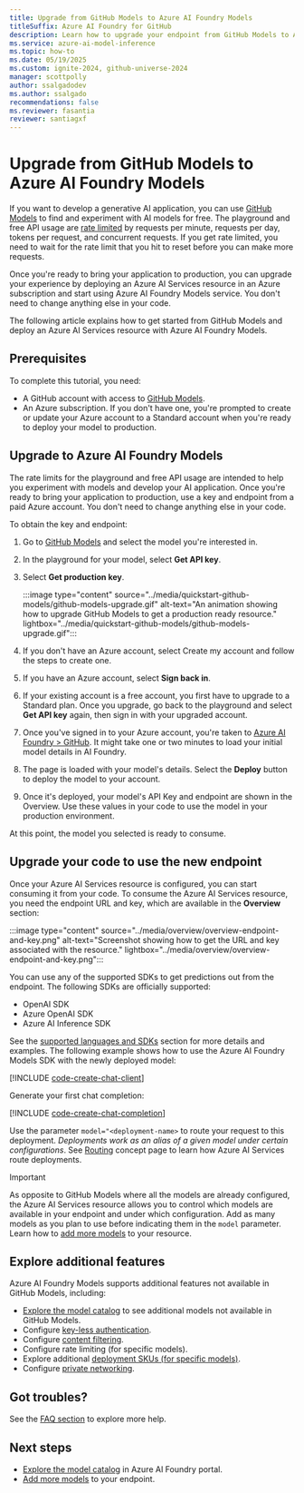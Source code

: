 ```yaml
---
title: Upgrade from GitHub Models to Azure AI Foundry Models
titleSuffix: Azure AI Foundry for GitHub
description: Learn how to upgrade your endpoint from GitHub Models to Azure AI Foundry Models
ms.service: azure-ai-model-inference
ms.topic: how-to
ms.date: 05/19/2025
ms.custom: ignite-2024, github-universe-2024
manager: scottpolly
author: ssalgadodev
ms.author: ssalgado
recommendations: false
ms.reviewer: fasantia
reviewer: santiagxf
---
```


# Upgrade from GitHub Models to Azure AI Foundry Models

If you want to develop a generative AI application, you can use [GitHub Models](https://docs.github.com/en/github-models/) to find and experiment with AI models for free. The playground and free API usage are [rate limited](https://docs.github.com/en/github-models/prototyping-with-ai-models#rate-limits) by requests per minute, requests per day, tokens per request, and concurrent requests. If you get rate limited, you need to wait for the rate limit that you hit to reset before you can make more requests.

Once you're ready to bring your application to production, you can upgrade your experience by deploying an Azure AI Services resource in an Azure subscription and start using Azure AI Foundry Models service. You don't need to change anything else in your code.

The following article explains how to get started from GitHub Models and deploy an Azure AI Services resource with Azure AI Foundry Models.

## Prerequisites

To complete this tutorial, you need:

* A GitHub account with access to [GitHub Models](https://docs.github.com/en/github-models/).
* An Azure subscription. If you don't have one, you're prompted to create or update your Azure account to a Standard account when you're ready to deploy your model to production.

## Upgrade to Azure AI Foundry Models

The rate limits for the playground and free API usage are intended to help you experiment with models and develop your AI application. Once you're ready to bring your application to production, use a key and endpoint from a paid Azure account. You don't need to change anything else in your code.

To obtain the key and endpoint:

1. Go to [GitHub Models](https://github.com/marketplace/models) and select the model you're interested in.

1. In the playground for your model, select **Get API key**.

2. Select **Get production key**.

    :::image type="content" source="../media/quickstart-github-models/github-models-upgrade.gif" alt-text="An animation showing how to upgrade GitHub Models to get a production ready resource." lightbox="../media/quickstart-github-models/github-models-upgrade.gif":::

3. If you don't have an Azure account, select Create my account and follow the steps to create one.

4. If you have an Azure account, select **Sign back in**.

5. If your existing account is a free account, you first have to upgrade to a Standard plan. Once you upgrade, go back to the playground and select **Get API key** again, then sign in with your upgraded account.

6. Once you've signed in to your Azure account, you're taken to [Azure AI Foundry > GitHub](https://ai.azure.com/GitHub). It might take one or two minutes to load your initial model details in AI Foundry.

7. The page is loaded with your model's details. Select the **Deploy** button to deploy the model to your account.

8. Once it's deployed, your model's API Key and endpoint are shown in the Overview. Use these values in your code to use the model in your production environment.

At this point, the model you selected is ready to consume.

## Upgrade your code to use the new endpoint

Once your Azure AI Services resource is configured, you can start consuming it from your code. To consume the Azure AI Services resource, you need the endpoint URL and key, which are available in the **Overview** section:

:::image type="content" source="../media/overview/overview-endpoint-and-key.png" alt-text="Screenshot showing how to get the URL and key associated with the resource." lightbox="../media/overview/overview-endpoint-and-key.png":::

You can use any of the supported SDKs to get predictions out from the endpoint. The following SDKs are officially supported:

* OpenAI SDK
* Azure OpenAI SDK
* Azure AI Inference SDK

See the [supported languages and SDKs](../../model-inference/supported-languages.md) section for more details and examples. The following example shows how to use the Azure AI Foundry Models SDK with the newly deployed model:

[!INCLUDE [code-create-chat-client](../../foundry-models/includes/code-create-chat-client.md)]

Generate your first chat completion:

[!INCLUDE [code-create-chat-completion](../../foundry-models/includes/code-create-chat-completion.md)]

Use the parameter `model="<deployment-name>` to route your request to this deployment. *Deployments work as an alias of a given model under certain configurations*. See [Routing](inference.md#routing) concept page to learn how Azure AI Services route deployments.

> [!IMPORTANT]
> As opposite to GitHub Models where all the models are already configured, the Azure AI Services resource allows you to control which models are available in your endpoint and under which configuration. Add as many models as you plan to use before indicating them in the `model` parameter. Learn how to [add more models](../../model-inference/how-to/create-model-deployments.md) to your resource.

## Explore additional features

Azure AI Foundry Models supports additional features not available in GitHub Models, including:

* [Explore the model catalog](https://ai.azure.com/github/models) to see additional models not available in GitHub Models.
* Configure [key-less authentication](../../model-inference/how-to/configure-entra-id.md).
* Configure [content filtering](../../model-inference/how-to/configure-content-filters.md).
* Configure rate limiting (for specific models).
* Explore additional [deployment SKUs (for specific models)](../../model-inference/concepts/deployment-types.md).
* Configure [private networking](../../../ai-services/cognitive-services-virtual-networks.md?context=/azure/ai-services/openai/context/context).

## Got troubles?

See the [FAQ section](../../foundry-models/faq.yml) to explore more help.

## Next steps

* [Explore the model catalog](https://ai.azure.com/github/models) in Azure AI Foundry portal.
* [Add more models](../../model-inference/how-to/create-model-deployments.md) to your endpoint.
